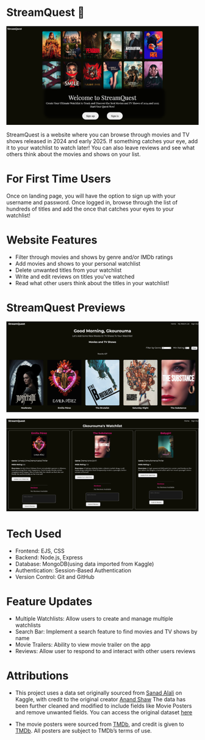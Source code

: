 # StreamQuest 🍿

![StreamQuest Welcome Screen](public/image/StreamQuest-Home-Page.png)

StreamQuest is a website where you can browse through movies and TV shows released in 2024 and early 2025. If something catches your eye, add it to your watchlist to watch later! You can also leave reviews and see what others think about the movies and shows on your list.



# For First Time Users

Once on landing page, you will have the option to sign up with your username and password. Once logged in, browse through the list of hundreds of titles and add the once that catches your eyes to your watchlist!

# Website Features
- Filter through movies and shows by genre and/or IMDb ratings
- Add movies and shows to your personal watchlist
- Delete unwanted titles from your watchlist
- Write and edit reviews on titles you've watched
- Read what other users think about the titles in your watchlist!

# StreamQuest Previews 

![StreamQuest User Page](public/image/StreamQuest-User-Hompage.png)

![StreamQuest Watchlist Page](public/image/StreamQuest-Watchlist-Page.png) 

# Tech Used

- Frontend: EJS, CSS
- Backend: Node.js, Express
- Database: MongoDB(using data imported from Kaggle)
- Authentication: Session-Based Authentication
- Version Control: Git and GitHub

# Feature Updates

- Multiple Watchlists: Allow users to create and manage multiple watchlists
- Search Bar: Implement a search feature to find movies and TV shows by name
- Movie Trailers: Ability to view movie trailer on the app
- Reviews: Allow user to respond to and interact with other users reviews

# Attributions

- This project uses a data set originally sourced from [Sanad Alali](https://www.kaggle.com/sanadalali) on Kaggle, with credit to the original creator [Anand Shaw](https://www.kaggle.com/anandshaw2001) The data has been further cleaned and modified to include fields like Movie Posters and remove unwanted fields. You can access the original dataset [here](https://www.kaggle.com/datasets/sanadalali/imdb-2024-movies-and-tv-shows)

- The movie posters were sourced from [TMDb](https://www.themoviedb.org/), and credit is given to [TMDb](https://www.themoviedb.org/). All posters are subject to TMDb’s terms of use.


